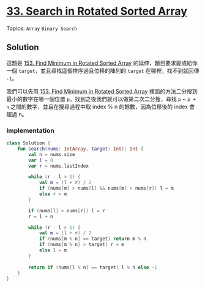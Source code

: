# [33. Search in Rotated Sorted Array](https://leetcode.com/problems/search-in-rotated-sorted-array/)

Topics: `Array` `Binary Search`

## Solution

這題是 [153. Find Minimum in Rotated Sorted Array](../153/) 的延伸，題目要求變成給你一個 `target`，並且尋找這個排序過且位移的陣列的 `target` 在哪裡，找不到就回傳 `-1`。

我們可以先用 [153. Find Minimum in Rotated Sorted Array](../153/) 裡面的方法二分搜到最小的數字在哪一個位置 `p`。找到之後我們就可以做第二次二分搜，尋找 `p` ~ `p + n` 之間的數字，並且在搜尋過程中取 index % n 的餘數，因為位移後的 index 會超過 n。

### Implementation

```kotlin
class Solution {
    fun search(nums: IntArray, target: Int): Int {
        val n = nums.size
        var l = 0
        var r = nums.lastIndex

        while (r - l > 1) {
            val m = (l + r) / 2
            if (nums[m] > nums[l] && nums[m] > nums[r]) l = m
            else r = m
        }

        if (nums[l] > nums[r]) l = r 
        r = l + n

        while (r - l > 1) {
            val m = (l + r) / 2
            if (nums[m % n] == target) return m % n
            if (nums[m % n] > target) r = m
            else l = m
        }
        
        return if (nums[l % n] == target) l % n else -1
    }
}
```
